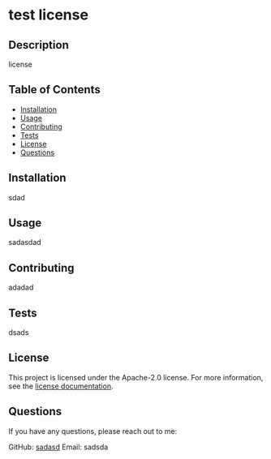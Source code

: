# test license



## Description
license

## Table of Contents
- [Installation](#installation)
- [Usage](#usage)
- [Contributing](#contributing)
- [Tests](#tests)
- [License](#license)
- [Questions](#questions)

## Installation
sdad

## Usage
sadasdad

## Contributing
adadad

## Tests
dsads

## License

This project is licensed under the Apache-2.0 license. For more information, see the [license documentation]().

## Questions
If you have any questions, please reach out to me:

GitHub: [sadasd](https://github.com/sadasd)
Email: sadsda
